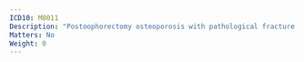 ```yaml
---
ICD10: M8011
Description: "Postoophorectomy osteoporosis with pathological fracture: Shoulder region"
Matters: No
Weight: 0
---
```

